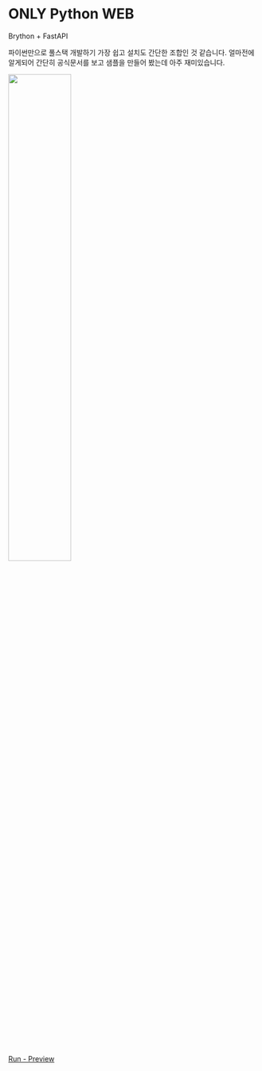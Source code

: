 # ONLY Python WEB

Brython + FastAPI

파이썬만으로 풀스택 개발하기 가장 쉽고 설치도 간단한 조합인 것 같습니다.
얼마전에 알게되어 간단히 공식문서를 보고 샘플을 만들어 봤는데 아주 재미있습니다.

<image width="50%" src="https://user-images.githubusercontent.com/56661529/126806941-26f329f1-8f09-4f2b-ac99-39ad5cd2d5e9.png" />

[Run - Preview](https://youtu.be/diFa0oHzfgo)